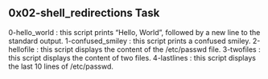 0x02-shell_redirections Task 
-----------------------------
0-hello_world : this script prints “Hello, World”, followed by a new line to the standard output.
1-confused_smiley : this script prints a confused smiley.
2-hellofile : this script displays the content of the /etc/passwd file.
3-twofiles : this script displays the content of two files.
4-lastlines : this script displays the last 10 lines of /etc/passwd.
